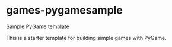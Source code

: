 games-pygamesample
==================

Sample PyGame template

This is a starter template for building simple games with PyGame. 
